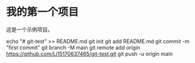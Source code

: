 # 我的第一个项目

这是一个示例项目。

echo "# git-test" >> README.md
git init
git add README.md
git commit -m "first commit"
git branch -M main
git remote add origin https://github.com/Li15170637465/git-test.git
git push -u origin main